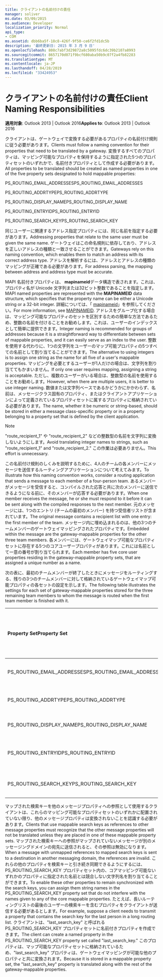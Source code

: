 ```yaml
---
title: クライアントの名前付けの責任
manager: soliver
ms.date: 03/09/2015
ms.audience: Developer
localization_priority: Normal
api_type:
- COM
ms.assetid: dbb6ba5f-18c8-426f-9f50-ce6f2fd1dc5b
description: '最終更新日: 2015 年 3 月 9 日'
ms.openlocfilehash: 808c7abf3d29872a8c5095fdc6dc39b2107a8993
ms.sourcegitcommit: 8657170d071f9bcf680aba50b9c07f2a4fb82283
ms.translationtype: MT
ms.contentlocale: ja-JP
ms.lasthandoff: 04/28/2019
ms.locfileid: "33424953"
---
```

# <a name="client-naming-responsibilities"></a><span data-ttu-id="a8959-103">クライアントの名前付けの責任</span><span class="sxs-lookup"><span data-stu-id="a8959-103">Client Naming Responsibilities</span></span>

  
  
<span data-ttu-id="a8959-104">**適用対象**: Outlook 2013 | Outlook 2016</span><span class="sxs-lookup"><span data-stu-id="a8959-104">**Applies to**: Outlook 2013 | Outlook 2016</span></span> 
  
<span data-ttu-id="a8959-105">クライアントは、ゲートウェイで変換する必要があるプロパティの名前付け規則に従う必要があります。</span><span class="sxs-lookup"><span data-stu-id="a8959-105">Clients must follow a naming convention for their properties that need to be translated by a gateway.</span></span> <span data-ttu-id="a8959-106">変換するすべてのプロパティは、マッピング可能なプロパティを保持するように指定された5つのプロパティセットのいずれかで、名前付きプロパティとして作成する必要があります。</span><span class="sxs-lookup"><span data-stu-id="a8959-106">All properties to be translated should be created as named properties in one of the five property sets designated to hold mappable properties:</span></span>
  
<span data-ttu-id="a8959-107">PS_ROUTING_EMAIL_ADDRESSES</span><span class="sxs-lookup"><span data-stu-id="a8959-107">PS_ROUTING_EMAIL_ADDRESSES</span></span>
  
<span data-ttu-id="a8959-108">PS_ROUTING_ADDRTYPE</span><span class="sxs-lookup"><span data-stu-id="a8959-108">PS_ROUTING_ADDRTYPE</span></span>
  
<span data-ttu-id="a8959-109">PS_ROUTING_DISPLAY_NAME</span><span class="sxs-lookup"><span data-stu-id="a8959-109">PS_ROUTING_DISPLAY_NAME</span></span>
  
<span data-ttu-id="a8959-110">PS_ROUTING_ENTRYID</span><span class="sxs-lookup"><span data-stu-id="a8959-110">PS_ROUTING_ENTRYID</span></span>
  
<span data-ttu-id="a8959-111">PS_ROUTING_SEARCH_KEY</span><span class="sxs-lookup"><span data-stu-id="a8959-111">PS_ROUTING_SEARCH_KEY</span></span>
  
<span data-ttu-id="a8959-112">同じユーザーに関連するアドレス指定プロパティには、同じ名前を指定する必要があります。</span><span class="sxs-lookup"><span data-stu-id="a8959-112">Addressing properties that relate to the same user must be given the same name.</span></span> <span data-ttu-id="a8959-113">ゲートウェイはこの命名規則に依存しており、アドレスを正しいアドレスの種類と一致させることができます。</span><span class="sxs-lookup"><span data-stu-id="a8959-113">Gateways rely on this naming convention, which enables them to match an address with its correct address type.</span></span> <span data-ttu-id="a8959-114">アドレスを解析するには、アドレスとアドレスの種類のマッピングが正確である必要があります。</span><span class="sxs-lookup"><span data-stu-id="a8959-114">For address parsing, the mapping between address and address type must be accurate.</span></span>
  
<span data-ttu-id="a8959-115">MAPI 名前付きプロパティは、 **mapinameid**データ構造で表されます。これは、プロパティ名が Unicode 文字列または32ビット整数であることを指定します。</span><span class="sxs-lookup"><span data-stu-id="a8959-115">MAPI named properties are represented with the **MAPINAMEID** data structure, which specifies that the property name can be either a Unicode string or a 32-bit integer.</span></span> <span data-ttu-id="a8959-116">詳細については、「 [mapinameid](mapinameid.md)」を参照してください。</span><span class="sxs-lookup"><span data-stu-id="a8959-116">For more information, see [MAPINAMEID](mapinameid.md).</span></span> <span data-ttu-id="a8959-117">アドレスをグループ化する場合は、マッピング可能なプロパティのセットを区別するための簡単な方法であるため、整数の名前を付けることをお勧めします。これは、ユーザーのインデックスとして簡単に提供できます。</span><span class="sxs-lookup"><span data-stu-id="a8959-117">Integer naming is recommended for groups of addresses because it is a straightforward way to differentiate between sets of mappable properties, and it can easily serve as an index to the user.</span></span> <span data-ttu-id="a8959-118">整数を使用する代わりに、1つの文字列をユーザーのマップ可能プロパティの5つすべての名前として割り当てることができます。</span><span class="sxs-lookup"><span data-stu-id="a8959-118">The alternative to using integers is to assign one string as the name for all five of a user's mappable properties.</span></span> <span data-ttu-id="a8959-119">マッピングを必要とするユーザーが1人だけの場合は、文字列を割り当ててもかまいません。</span><span class="sxs-lookup"><span data-stu-id="a8959-119">If only one user requires mapping, assigning a string is acceptable.</span></span> <span data-ttu-id="a8959-120">ただし、複数のユーザーがいる場合は、整数型の名前を使用することをお勧めします。</span><span class="sxs-lookup"><span data-stu-id="a8959-120">However, when there are multiple users, it is better to use integer naming.</span></span> <span data-ttu-id="a8959-121">数値または文字列ベースであるかどうかにかかわらず、名前は、メッセージクラス固有のプロパティ、またはクライアントアプリケーションによって定義されているプロパティセットに属するプロパティに格納されている必要があります。</span><span class="sxs-lookup"><span data-stu-id="a8959-121">The name, whether it be numeric or string-based, should be stored in either a message class-specific property or in a property belonging to a property set that is defined by the client application.</span></span> 
  
> [!NOTE]
> <span data-ttu-id="a8959-122">"route_recipient_1" や "route_recipient_2" などの整数型の名前を文字列に変換しないようにします。</span><span class="sxs-lookup"><span data-stu-id="a8959-122">Avoid translating integer names to strings, such as "route_recipient_1" and "route_recipient_2."</span></span> <span data-ttu-id="a8959-123">この作業は必要ありません。</span><span class="sxs-lookup"><span data-stu-id="a8959-123">This effort is unnecessary.</span></span> 
  
<span data-ttu-id="a8959-124">この名前付け規則のしくみを説明するために、4人のチームの各メンバーにメッセージを送信するルーティングアプリケーションについて考えてみます。</span><span class="sxs-lookup"><span data-stu-id="a8959-124">To illustrate how this naming convention works, consider a routing application that sends a message to each member of a four-person team.</span></span> <span data-ttu-id="a8959-125">あるメンバーがメッセージを受信すると、コンパイルされた応答と共に次のメンバーに送信できるようになる前に、そのメンバーが応答する必要があります。</span><span class="sxs-lookup"><span data-stu-id="a8959-125">When one member receives the message, he or she must respond to it before it can be sent along with the compiled responses to the next member.</span></span> <span data-ttu-id="a8959-126">元のメッセージには、1つのエントリ (チームの最初のメンバー) を持つ受信者リストが含まれています。</span><span class="sxs-lookup"><span data-stu-id="a8959-126">The original message contains a recipient list with one entry: the first member of the team.</span></span> <span data-ttu-id="a8959-127">メッセージ内に埋め込まれるのは、他の3つのチームメンバーのゲートウェイマッピングされたプロパティです。</span><span class="sxs-lookup"><span data-stu-id="a8959-127">Embedded within the message are the gateway-mappable properties for the other three team members.</span></span> <span data-ttu-id="a8959-128">各メンバーには、ゲートウェイマップ可能なプロパティセットに存在する5つのコアユーザープロパティがあります。これには名前として一意の番号が割り当てられます。</span><span class="sxs-lookup"><span data-stu-id="a8959-128">Each member has five core user properties residing in the gateway-mappable property sets, that are assigned a unique number as a name.</span></span> 
  
<span data-ttu-id="a8959-129">次の表に、最初のチームメンバーが終了したときにメッセージをルーティングする、残りの3つのチームメンバーに対して格納されているゲートウェイマップ可能プロパティの各セットの設定を示します。</span><span class="sxs-lookup"><span data-stu-id="a8959-129">The following table illustrates the settings for each set of gateway-mappable properties stored for the three remaining team members to whom the message is routed when the first team member is finished with it.</span></span>
  
|<span data-ttu-id="a8959-130">**Property Set**</span><span class="sxs-lookup"><span data-stu-id="a8959-130">**Property Set**</span></span>|<span data-ttu-id="a8959-131">**2番<br/>目のチームメンバー**</span><span class="sxs-lookup"><span data-stu-id="a8959-131">**Second Team  <br/> Member**</span></span>|<span data-ttu-id="a8959-132">**3番<br/>目のチームメンバー**</span><span class="sxs-lookup"><span data-stu-id="a8959-132">**Third Team  <br/> Member**</span></span>|<span data-ttu-id="a8959-133">**4番<br/>目のチームメンバー**</span><span class="sxs-lookup"><span data-stu-id="a8959-133">**Fourth Team  <br/> Member**</span></span>|
|:-----|:-----|:-----|:-----|
|<span data-ttu-id="a8959-134">PS_ROUTING_EMAIL_ADDRESSES</span><span class="sxs-lookup"><span data-stu-id="a8959-134">PS_ROUTING_EMAIL_ADDRESSES</span></span>  <br/> |<span data-ttu-id="a8959-135">アドレス = 0</span><span class="sxs-lookup"><span data-stu-id="a8959-135">Address = 0</span></span>  <br/> |<span data-ttu-id="a8959-136">アドレス = 1</span><span class="sxs-lookup"><span data-stu-id="a8959-136">Address = 1</span></span>  <br/> |<span data-ttu-id="a8959-137">アドレス = 2</span><span class="sxs-lookup"><span data-stu-id="a8959-137">Address = 2</span></span>  <br/> |
|<span data-ttu-id="a8959-138">PS_ROUTING_ADDRTYPE</span><span class="sxs-lookup"><span data-stu-id="a8959-138">PS_ROUTING_ADDRTYPE</span></span>  <br/> |<span data-ttu-id="a8959-139">アドレスの種類 = 0</span><span class="sxs-lookup"><span data-stu-id="a8959-139">Address type = 0</span></span>  <br/> |<span data-ttu-id="a8959-140">アドレスの種類 = 1</span><span class="sxs-lookup"><span data-stu-id="a8959-140">Address type = 1</span></span>  <br/> |<span data-ttu-id="a8959-141">アドレスの種類 = 2</span><span class="sxs-lookup"><span data-stu-id="a8959-141">Address type = 2</span></span>  <br/> |
|<span data-ttu-id="a8959-142">PS_ROUTING_DISPLAY_NAME</span><span class="sxs-lookup"><span data-stu-id="a8959-142">PS_ROUTING_DISPLAY_NAME</span></span>  <br/> |<span data-ttu-id="a8959-143">表示名 = 0</span><span class="sxs-lookup"><span data-stu-id="a8959-143">Display name = 0</span></span>  <br/> |<span data-ttu-id="a8959-144">表示名 = 1</span><span class="sxs-lookup"><span data-stu-id="a8959-144">Display name = 1</span></span>  <br/> |<span data-ttu-id="a8959-145">表示名 = 2</span><span class="sxs-lookup"><span data-stu-id="a8959-145">Display name = 2</span></span>  <br/> |
|<span data-ttu-id="a8959-146">PS_ROUTING_ENTRYID</span><span class="sxs-lookup"><span data-stu-id="a8959-146">PS_ROUTING_ENTRYID</span></span>  <br/> |<span data-ttu-id="a8959-147">エントリ識別子 = 0</span><span class="sxs-lookup"><span data-stu-id="a8959-147">Entry identifier = 0</span></span>  <br/> |<span data-ttu-id="a8959-148">エントリ識別子 = 1</span><span class="sxs-lookup"><span data-stu-id="a8959-148">Entry identifier = 1</span></span>  <br/> |<span data-ttu-id="a8959-149">エントリ識別子 = 2</span><span class="sxs-lookup"><span data-stu-id="a8959-149">Entry identifier = 2</span></span>  <br/> |
|<span data-ttu-id="a8959-150">PS_ROUTING_SEARCH_KEY</span><span class="sxs-lookup"><span data-stu-id="a8959-150">PS_ROUTING_SEARCH_KEY</span></span>  <br/> |<span data-ttu-id="a8959-151">検索キー = 0</span><span class="sxs-lookup"><span data-stu-id="a8959-151">Search key = 0</span></span>  <br/> |<span data-ttu-id="a8959-152">検索キー = 1</span><span class="sxs-lookup"><span data-stu-id="a8959-152">Search key = 1</span></span>  <br/> |<span data-ttu-id="a8959-153">検索キー = 2</span><span class="sxs-lookup"><span data-stu-id="a8959-153">Search key = 2</span></span>  <br/> |
   
<span data-ttu-id="a8959-154">マップされた検索キーを他のメッセージプロパティへの参照として使用するクライアントは、これらのマッピング可能なプロパティセットのいずれかに配置されていない限り、他のメッセージプロパティは変換されないことを認識する必要があります。</span><span class="sxs-lookup"><span data-stu-id="a8959-154">Clients that use mappable search keys as references to other message properties must recognize that the other message properties will not be translated unless they are placed in one of these mappable property sets.</span></span> <span data-ttu-id="a8959-155">マップされた検索キーへの参照がマップされていないメッセージが別のメッセージングドメインの宛先に送信されると、その参照は無効になります。</span><span class="sxs-lookup"><span data-stu-id="a8959-155">When a message with unmapped references to mapped search keys is sent to a destination in another messaging domain, the references are invalid.</span></span> <span data-ttu-id="a8959-156">これらの他のプロパティを検索キーと引き続き同期できるようにするには、PS_ROUTING_SEARCH_KEY プロパティセット内の、コアマッピング可能ないずれかのプロパティに指定された名前とは競合しない文字列名を割り当てることができます。</span><span class="sxs-lookup"><span data-stu-id="a8959-156">To enable these other properties to remain synchronized with the search keys, you can assign them string names in the PS_ROUTING_SEARCH_KEY property set that do not interfere with the names given to any of the core mappable properties.</span></span> <span data-ttu-id="a8959-157">たとえば、長いルーティングリストの最後のユーザーの検索キーを含むプロパティをクライアントが送信する必要があるとします。</span><span class="sxs-lookup"><span data-stu-id="a8959-157">For example, suppose a client needs to transmit a property that contains the search key for the last person in a long routing list.</span></span> <span data-ttu-id="a8959-158">クライアントは、"last_search_key" と呼ばれる PS_ROUTING_SEARCH_KEY プロパティセットに名前付きプロパティを作成できます。</span><span class="sxs-lookup"><span data-stu-id="a8959-158">The client can create a named property in the PS_ROUTING_SEARCH_KEY property set called "last_search_key."</span></span> <span data-ttu-id="a8959-159">このプロパティは、マップ可能なプロパティセットに格納されているため、"last_search_key" プロパティは、ゲートウェイマッピングが可能な他のプロパティと共に変換されます。</span><span class="sxs-lookup"><span data-stu-id="a8959-159">Because it is stored in a mappable property set, the "last_search_key" property is translated along with the rest of the gateway-mappable properties.</span></span>
  

